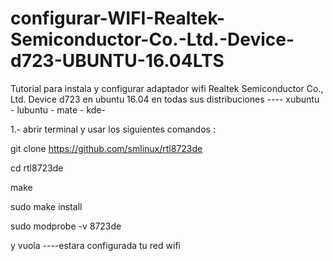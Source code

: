# configurar-WIFI-Realtek-Semiconductor-Co.-Ltd.-Device-d723-UBUNTU-16.04LTS


Tutorial para instala y configurar adaptador wifi  Realtek Semiconductor Co., Ltd. Device d723
en ubuntu 16.04 en todas sus distribuciones ---- xubuntu - lubuntu - mate - kde-



1.- abrir terminal y usar los siguientes comandos :


git clone https://github.com/smlinux/rtl8723de

cd rtl8723de

make

sudo make install

sudo modprobe -v 8723de



y vuola   ----estara configurada tu red wifi
